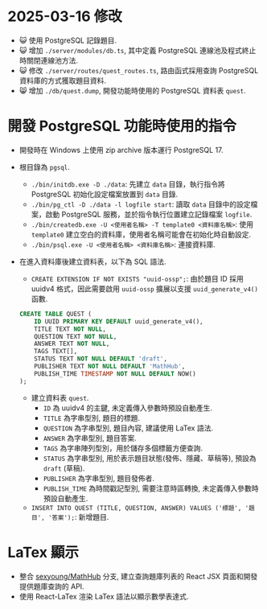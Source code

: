# 2025-03-16 修改
- 😺 使用 PostgreSQL 記錄題目.
- 😺 增加 `./server/modules/db.ts`, 其中定義 PostgreSQL 連線池及程式終止時關閉連線池方法.
- 😺 修改 `./server/routes/quest_routes.ts`, 路由函式採用查詢 PostgreSQL 資料庫的方式獲取題目資料.
- 😸 增加  `./db/quest.dump`, 開發功能時使用的 PostgreSQL 資料表 `quest`.

# 開發 PostgreSQL 功能時使用的指令
- 開發時在 Windows 上使用 zip archive 版本運行 PostgreSQL 17.
- 根目錄為 `pgsql`.
    - `./bin/initdb.exe -D ./data`: 先建立 `data` 目錄，執行指令將 PostgreSQL 初始化設定檔案放置到 `data` 目錄.
    - `./bin/pg_ctl -D ./data -l logfile start`: 讀取 `data` 目錄中的設定檔案，啟動 PostgreSQL 服務，並於指令執行位置建立記錄檔案 `logfile`.
    - `./bin/createdb.exe -U <使用者名稱> -T template0 <資料庫名稱>`: 使用 `template0` 建立空白的資料庫，使用者名稱可能會在初始化時自動設定.
    - `./bin/psql.exe -U <使用者名稱> <資料庫名稱>`: 連接資料庫.
- 在進入資料庫後建立資料表，以下為 SQL 語法.
    - `CREATE EXTENSION IF NOT EXISTS "uuid-ossp";`: 由於題目 ID 採用 uuidv4 格式，因此需要啟用 `uuid-ossp` 擴展以支援 `uuid_generate_v4()` 函數.
    
    ```SQL
    CREATE TABLE QUEST (
        ID UUID PRIMARY KEY DEFAULT uuid_generate_v4(),
        TITLE TEXT NOT NULL,
        QUESTION TEXT NOT NULL,
        ANSWER TEXT NOT NULL,
        TAGS TEXT[],
        STATUS TEXT NOT NULL DEFAULT 'draft',
        PUBLISHER TEXT NOT NULL DEFAULT 'MathHub',
        PUBLISH_TIME TIMESTAMP NOT NULL DEFAULT NOW()
    );
    ```
    - 建立資料表 `quest`.
        - `ID` 為 uuidv4 的主鍵, 未定義傳入參數時預設自動產生.
        - `TITLE` 為字串型別, 題目的標題.
        - `QUESTION` 為字串型別, 題目內容, 建議使用 LaTex 語法.
        - `ANSWER` 為字串型別, 題目答案. 
        - `TAGS` 為字串陣列型別，用於儲存多個標籤方便查詢.
        - `STATUS` 為字串型別, 用於表示題目狀態(發佈、隱藏、草稿等), 預設為 `draft` (草稿).
        - `PUBLISHER` 為字串型別, 題目發佈者.
        - `PUBLISH_TIME` 為時間戳記型別, 需要注意時區轉換, 未定義傳入參數時預設自動產生.
    - `INSERT INTO QUEST (TITLE, QUESTION, ANSWER) VALUES ('標題', '題目', '答案');`: 新增題目.

# LaTex 顯示
- 整合 [sexyoung/MathHub](https://github.com/sexyoung/MathHub/tree/main) 分支, 建立查詢題庫列表的 React JSX 頁面和開發提供題庫查詢的 API.
- 使用 React-LaTex 渲染 LaTex 語法以顯示數學表達式.
